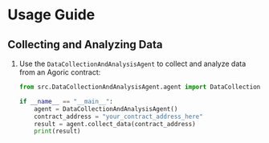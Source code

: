 
# Usage Guide

## Collecting and Analyzing Data

1. Use the `DataCollectionAndAnalysisAgent` to collect and analyze data from an Agoric contract:

   ```python
   from src.DataCollectionAndAnalysisAgent.agent import DataCollectionAndAnalysisAgent

   if __name__ == "__main__":
       agent = DataCollectionAndAnalysisAgent()
       contract_address = "your_contract_address_here"
       result = agent.collect_data(contract_address)
       print(result)
   ```

